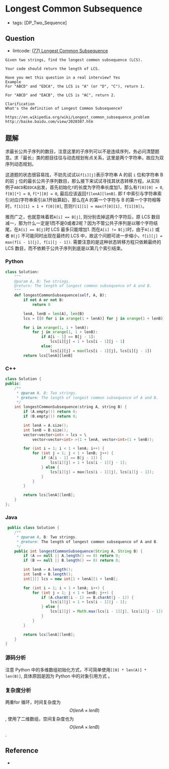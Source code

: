 # Longest Common Subsequence

* tags: \[DP\_Two\_Sequence\]

## Question

* lintcode: [\(77\) Longest Common Subsequence](http://www.lintcode.com/en/problem/longest-common-subsequence/)

```text
Given two strings, find the longest common subsequence (LCS).

Your code should return the length of LCS.

Have you met this question in a real interview? Yes
Example
For "ABCD" and "EDCA", the LCS is "A" (or "D", "C"), return 1.

For "ABCD" and "EACB", the LCS is "AC", return 2.

Clarification
What's the definition of Longest Common Subsequence?

https://en.wikipedia.org/wiki/Longest_common_subsequence_problem
http://baike.baidu.com/view/2020307.htm
```

## 题解

求最长公共子序列的数目，注意这里的子序列可以不是连续序列，务必问清楚题意。求『最长』类的题目往往与动态规划有点关系，这里是两个字符串，故应为双序列动态规划。

这道题的状态很容易找，不妨先试试以`f[i][j]`表示字符串 A 的前 `i` 位和字符串 B 的前 `j` 位的最长公共子序列数目，那么接下来试试寻找其状态转移方程。从实际例子`ABCD`和`EDCA`出发，首先初始化`f`的长度为字符串长度加1，那么有`f[0][0] = 0`, `f[0][*] = 0`, `f[*][0] = 0`, 最后应该返回`f[lenA][lenB]`. 即 f 中索引与字符串索引对应\(字符串索引从1开始算起\)，那么在A 的第一个字符与 B 的第一个字符相等时，`f[1][1] = 1 + f[0][0]`, 否则`f[1][1] = max(f[0][1], f[1][0])`。

推而广之，也就意味着若`A[i] == B[j]`, 则分别去掉这两个字符后，原 LCS 数目减一，那为什么一定是1而不是0或者2呢？因为不管公共子序列是以哪个字符结尾，在`A[i] == B[j]`时 LCS 最多只能增加1. 而在`A[i] != B[j]`时，由于`A[i]` 或者 `B[j]` 不可能同时出现在最终的 LCS 中，故这个问题可进一步缩小，`f[i][j] = max(f[i - 1][j], f[i][j - 1])`. 需要注意的是这种状态转移方程只依赖最终的 LCS 数目，而不依赖于公共子序列到底是以第几个索引结束。

### Python

```python
class Solution:
    """
    @param A, B: Two strings.
    @return: The length of longest common subsequence of A and B.
    """
    def longestCommonSubsequence(self, A, B):
        if not A or not B:
            return 0

        lenA, lenB = len(A), len(B)
        lcs = [[0 for i in xrange(1 + lenA)] for j in xrange(1 + lenB)]

        for i in xrange(1, 1 + lenA):
            for j in xrange(1, 1 + lenB):
                if A[i - 1] == B[j - 1]:
                    lcs[i][j] = 1 + lcs[i - 1][j - 1]
                else:
                    lcs[i][j] = max(lcs[i - 1][j], lcs[i][j - 1])
        return lcs[lenA][lenB]
```

### C++

```cpp
class Solution {
public:
    /**
     * @param A, B: Two strings.
     * @return: The length of longest common subsequence of A and B.
     */
    int longestCommonSubsequence(string A, string B) {
        if (A.empty()) return 0;
        if (B.empty()) return 0;

        int lenA = A.size();
        int lenB = B.size();
        vector<vector<int> > lcs = \
            vector<vector<int> >(1 + lenA, vector<int>(1 + lenB));

        for (int i = 1; i < 1 + lenA; i++) {
            for (int j = 1; j < 1 + lenB; j++) {
                if (A[i - 1] == B[j - 1]) {
                    lcs[i][j] = 1 + lcs[i - 1][j - 1];
                } else {
                    lcs[i][j] = max(lcs[i - 1][j], lcs[i][j - 1]);
                }
            }
        }

        return lcs[lenA][lenB];
    }
};
```

### Java

```java
 public class Solution {
    /**
     * @param A, B: Two strings.
     * @return: The length of longest common subsequence of A and B.
     */
    public int longestCommonSubsequence(String A, String B) {
        if (A == null || A.length() == 0) return 0;
        if (B == null || B.length() == 0) return 0;

        int lenA = A.length();
        int lenB = B.length();
        int[][] lcs = new int[1 + lenA][1 + lenB];

        for (int i = 1; i < 1 + lenA; i++) {
            for (int j = 1; j < 1 + lenB; j++) {
                if (A.charAt(i - 1) == B.charAt(j - 1)) {
                    lcs[i][j] = 1 + lcs[i - 1][j - 1];
                } else {
                    lcs[i][j] = Math.max(lcs[i - 1][j], lcs[i][j - 1]);
                }
            }
        }

        return lcs[lenA][lenB];
    }
}
```

### 源码分析

注意 Python 中的多维数组初始化方式，不可简单使用`[[0] * len(A)] * len(B)]`, 具体原因是因为 Python 中的对象引用方式 。

### 复杂度分析

两重for 循环，时间复杂度为 $$O(lenA \times lenB)$$, 使用了二维数组，空间复杂度也为 $$O(lenA \times lenB)$$.

## Reference

* 
